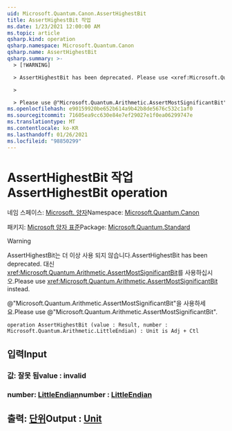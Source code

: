 ```yaml
---
uid: Microsoft.Quantum.Canon.AssertHighestBit
title: AssertHighestBit 작업
ms.date: 1/23/2021 12:00:00 AM
ms.topic: article
qsharp.kind: operation
qsharp.namespace: Microsoft.Quantum.Canon
qsharp.name: AssertHighestBit
qsharp.summary: >-
  > [!WARNING]

  > AssertHighestBit has been deprecated. Please use <xref:Microsoft.Quantum.Arithmetic.AssertMostSignificantBit> instead.

  >

  > Please use @"Microsoft.Quantum.Arithmetic.AssertMostSignificantBit".
ms.openlocfilehash: e90159920be652b614a9b42b8de5676c532c1af0
ms.sourcegitcommit: 71605ea9cc630e84e7ef29027e1f0ea06299747e
ms.translationtype: MT
ms.contentlocale: ko-KR
ms.lasthandoff: 01/26/2021
ms.locfileid: "98850299"
---
```

# <a name="asserthighestbit-operation"></a><span data-ttu-id="c48c6-102">AssertHighestBit 작업</span><span class="sxs-lookup"><span data-stu-id="c48c6-102">AssertHighestBit operation</span></span>

<span data-ttu-id="c48c6-103">네임 스페이스: [Microsoft. 양자](xref:Microsoft.Quantum.Canon)</span><span class="sxs-lookup"><span data-stu-id="c48c6-103">Namespace: [Microsoft.Quantum.Canon](xref:Microsoft.Quantum.Canon)</span></span>

<span data-ttu-id="c48c6-104">패키지: [Microsoft 양자 표준](https://nuget.org/packages/Microsoft.Quantum.Standard)</span><span class="sxs-lookup"><span data-stu-id="c48c6-104">Package: [Microsoft.Quantum.Standard](https://nuget.org/packages/Microsoft.Quantum.Standard)</span></span>


> [!WARNING]
> <span data-ttu-id="c48c6-105">AssertHighestBit는 더 이상 사용 되지 않습니다.</span><span class="sxs-lookup"><span data-stu-id="c48c6-105">AssertHighestBit has been deprecated.</span></span> <span data-ttu-id="c48c6-106">대신 <xref:Microsoft.Quantum.Arithmetic.AssertMostSignificantBit>를 사용하십시오.</span><span class="sxs-lookup"><span data-stu-id="c48c6-106">Please use <xref:Microsoft.Quantum.Arithmetic.AssertMostSignificantBit> instead.</span></span>
>
> <span data-ttu-id="c48c6-107">@"Microsoft.Quantum.Arithmetic.AssertMostSignificantBit"을 사용하세요.</span><span class="sxs-lookup"><span data-stu-id="c48c6-107">Please use @"Microsoft.Quantum.Arithmetic.AssertMostSignificantBit".</span></span>



```qsharp
operation AssertHighestBit (value : Result, number : Microsoft.Quantum.Arithmetic.LittleEndian) : Unit is Adj + Ctl
```


## <a name="input"></a><span data-ttu-id="c48c6-108">입력</span><span class="sxs-lookup"><span data-stu-id="c48c6-108">Input</span></span>

### <a name="value--__invalidresult__"></a><span data-ttu-id="c48c6-109">값: __잘못 <Result> 됨__</span><span class="sxs-lookup"><span data-stu-id="c48c6-109">value : __invalid<Result>__</span></span>




### <a name="number--littleendian"></a><span data-ttu-id="c48c6-110">number: [LittleEndian](xref:Microsoft.Quantum.Arithmetic.LittleEndian)</span><span class="sxs-lookup"><span data-stu-id="c48c6-110">number : [LittleEndian](xref:Microsoft.Quantum.Arithmetic.LittleEndian)</span></span>





## <a name="output--unit"></a><span data-ttu-id="c48c6-111">출력: [단위](xref:microsoft.quantum.lang-ref.unit)</span><span class="sxs-lookup"><span data-stu-id="c48c6-111">Output : [Unit](xref:microsoft.quantum.lang-ref.unit)</span></span>

